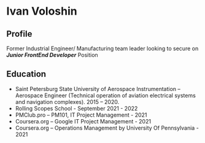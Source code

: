 # Ivan Voloshin
## Profile
 Former Industrial Engineer/ Manufacturing team leader looking to secure on *__Junior FrontEnd Developer__* Position
 ## Education
* Saint Petersburg State University of Aerospace Instrumentation –
Aerospace Engineer (Technical operation of aviation electrical systems and navigation
complexes). 2015 – 2020.
* Rolling Scopes School - September 2021 - 2022
* PMClub.pro – PM101, IT Project Management - 2021
* Coursera.org – Google IT Project Management - 2021
* Coursera.org – Operations Management by University Of Pennsylvania - 2021
